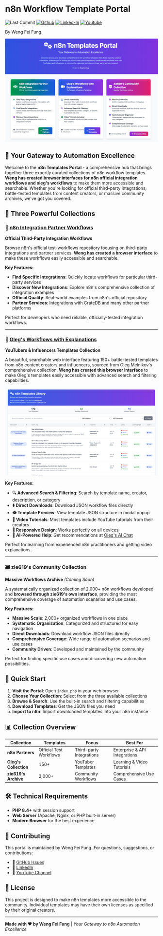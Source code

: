 # n8n Workflow Template Portal

![Last Commit](https://img.shields.io/github/last-commit/Siphon880gh/n8n-templates/main)
<a target="_blank" href="https://github.com/Siphon880gh" rel="nofollow"><img src="https://img.shields.io/badge/GitHub--blue?style=social&logo=GitHub" alt="Github" data-canonical-src="https://img.shields.io/badge/GitHub--blue?style=social&logo=GitHub" style="max-width:8.5ch;"></a>
<a target="_blank" href="https://www.linkedin.com/in/weng-fung/" rel="nofollow"><img src="https://img.shields.io/badge/LinkedIn-blue?style=flat&logo=linkedin&labelColor=blue" alt="Linked-In" data-canonical-src="https://img.shields.io/badge/LinkedIn-blue?style=flat&amp;logo=linkedin&amp;labelColor=blue" style="max-width:10ch;"></a>
<a target="_blank" href="https://www.youtube.com/@WayneTeachesCode/" rel="nofollow"><img src="https://img.shields.io/badge/Youtube-red?style=flat&logo=youtube&labelColor=red" alt="Youtube" data-canonical-src="https://img.shields.io/badge/Youtube-red?style=flat&amp;logo=youtube&amp;labelColor=red" style="max-width:10ch;"></a>

By Weng Fei Fung. 

![](docs/20250629010757.png)

## 🚀 Your Gateway to Automation Excellence

Welcome to the **n8n Templates Portal** - a comprehensive hub that brings together three expertly curated collections of n8n workflow templates. **Weng has created browser interfaces for n8n official integration workflows and oleg's workflows** to make them more accessible and searchable. Whether you're looking for official third-party integrations, battle-tested templates from content creators, or massive community archives, we've got you covered.

## 🌟 Three Powerful Collections

### 🤝 [n8n Integration Partner Workflows](n8n-partners/)
**Official Third-Party Integration Workflows**

Browse n8n's official test-workflows repository focusing on third-party integrations and partner services. **Weng has created a browser interface** to make these workflows easily accessible and searchable.

**Key Features:**
- **Find Specific Integrations**: Quickly locate workflows for particular third-party services
- **Discover New Integrations**: Explore n8n's comprehensive collection of integration examples
- **Official Quality**: Real-world examples from n8n's official repository
- **Partner Services**: Integrations with CrateDB and many other partner platforms

Perfect for developers who need reliable, officially-tested integration workflows.

---

### 🎥 [Oleg's Workflows with Explanations](oleg-browser/)
**YouTubers & Influencers Templates Collection**

A beautiful, searchable web interface featuring 150+ battle-tested templates from n8n content creators and influencers, sourced from Oleg Melnikov's comprehensive collection. **Weng has created this browser interface** to make Oleg's templates easily accessible with advanced search and filtering capabilities.

![](oleg-browser/docs/20250625080429.png)

**Key Features:**
- **🔍 Advanced Search & Filtering**: Search by template name, creator, description, or category
- **⬇️ Direct Downloads**: Download JSON workflow files directly
- **👁️ Template Preview**: View template JSON structure in modal popup
- **🎥 Video Tutorials**: Most templates include YouTube tutorials from their creators
- **📱 Responsive Design**: Works perfectly on all devices
- **🤖 AI-Powered Help**: Get recommendations at [Oleg's AI Chat](https://olegfuns.app.n8n.cloud/webhook/cda21b26-b940-4b60-8afa-fd7b8281a96b/chat)

Perfect for learning from experienced n8n practitioners and getting video explanations.

---

### 🗃️ zie619's Community Collection
**Massive Workflows Archive** *(Coming Soon)*

A systematically organized collection of 2,000+ n8n workflows developed and **browsed through zie619's own interface**, providing the most comprehensive coverage of automation scenarios and use cases.

**Key Features:**
- **Massive Scale**: 2,000+ organized workflows in one place
- **Systematic Organization**: Categorized and structured for easy navigation
- **Direct Downloads**: Download workflow JSON files directly
- **Comprehensive Coverage**: Wide range of automation scenarios and use cases
- **Community Driven**: Developed and maintained by the community

Perfect for finding specific use cases and discovering new automation possibilities.

## 🎯 Quick Start

1. **Visit the Portal**: Open `index.php` in your web browser
2. **Choose Your Collection**: Select from the three available collections
3. **Browse & Search**: Use the built-in search and filtering capabilities
4. **Download Templates**: Get the JSON files you need
5. **Import to n8n**: Import downloaded templates into your n8n instance

## 📊 Collection Overview

| Collection | Templates | Focus | Best For |
|------------|-----------|-------|----------|
| **n8n Partners** | Official Test Workflows | Third-party Integrations | Enterprise & API Integrations |
| **Oleg's Collection** | 150+ | YouTuber Templates | Learning & Video Tutorials |
| **zie619's Archive** | 2,000+ | Community Workflows | Comprehensive Use Cases |

## 🛠️ Technical Requirements

- **PHP 8.4+** with session support
- **Web Server** (Apache, Nginx, or PHP built-in server)
- **Modern Browser** for the best experience

## 🤝 Contributing

This portal is maintained by Weng Fei Fung. For questions, suggestions, or contributions:
- 🐙 [GitHub Issues](https://github.com/Siphon880gh/n8n-templates/issues)
- 💼 [LinkedIn](https://www.linkedin.com/in/weng-fung/)
- 🎥 [YouTube Channel](https://www.youtube.com/@WayneTeachesCode/)

## 📄 License

This project is designed to make n8n templates more accessible to the community. Individual templates may have their own licenses as specified by their original creators.

---

**Made with ❤️ by Weng Fei Fung** | *Your Gateway to n8n Automation Excellence*